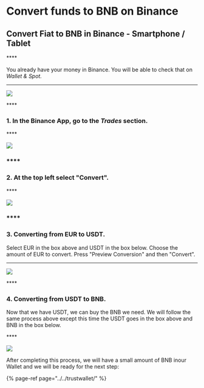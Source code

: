 # Convert funds to BNB on Binance

## **Convert Fiat to BNB in ​​Binance - Smartphone / Tablet** 

\*\*\*\*

You already have your money in Binance. You will be able to check that on _Wallet & Spot._  
****

![](https://lh5.googleusercontent.com/ngjdbeiH8YaCB_oxkZTrfNEs4LeGHdvm9GW4FmrbwfVk5d63RAC0K0M7FAtZx31n1Qb5VXcQKNLleCRyt0MNGE_PA95JWW5n_xEzmtIuiP0Tkz-NkTRyCjrWThaPwtjFde674tyQ)

\*\*\*\*

### **1. In the Binance App, go to the** _**Trades**_ **section.**

\*\*\*\*

![](https://lh6.googleusercontent.com/Bo1wIqKA-5tg8Rdz119YKiPhYzVnnVLSDgQHTZa2u6Bwfadn1P-cpzGUqtdBYB1hIJBnXJD7YKKEuT3WbR2zLmDUtahWQ5H5OgYjfemQRlGUb992pgz0hR1pEuz3jr00cy8RKSGu)

### \*\*\*\*

### **2. At the top left select "Convert".**

\*\*\*\*

![](https://lh4.googleusercontent.com/pigTjWYIzEO4hb_jegfpsrhmMss7u4q7eFFdBcXDUnWMVh_hjhPE7YB4itA8RYgm9Zm7L3hCcO5P_iATOwv9Tx1T8CiYvlv1Ha-bSGfip6VziowxNjPFCqTVwHpmtsAQ2SzoQEjW)

### \*\*\*\*

### **3. Converting from EUR to USDT.**

Select EUR in the box above and USDT in the box below. Choose the amount of EUR  to convert. Press "Preview Conversion" and then "Convert".  
  
****

![](https://lh3.googleusercontent.com/6nJPEg7optEjVOWrVwYJmD2Q6cLTw7J-9ta8mbWSUvhDZiHHfhUJ0AgA7AFvENFnXjdWPozaESug-Jjd9nov4Lv57yq47cV-GVtocwfdAXSy_rYEkZxQBnsdrnNUcr9ssfdQ55sK)

\*\*\*\*

### **4. Converting from USDT to BNB.**

Now that we have USDT, we can buy the BNB we need. We will follow the same process above except this time the USDT goes in the box above and BNB in ​​the box below.

\*\*\*\*

![](https://lh3.googleusercontent.com/Du0lYbwrZ5XPi61WzWIpYkbEyOj9K0ISX1PzCFO119KbZPOH_2-MV9IuXZmITfHVj7bHbr_wNPzDeu1rrw1w_tHR4JNpOdC0Jd9Gl7Ge8zwFzQ1GMWTUwl0kxnI453ze84X4aW-b)



After completing this process, we will have a small amount of BNB in ​​our Wallet and we will be ready for the next step:

{% page-ref page="../../trustwallet/" %}




